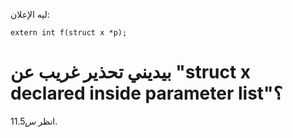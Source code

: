 ليه الإعلان:
```
extern int f(struct x *p);
```
بيديني تحذير غريب عن "struct x declared inside parameter list"؟
===================
انظر $س 11.5$.
